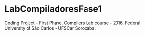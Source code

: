 # LabCompiladoresFase1
Coding Project - First Phase. Compilers Lab course - 2016. Federal University of São Carlos - UFSCar Sorocaba. 

